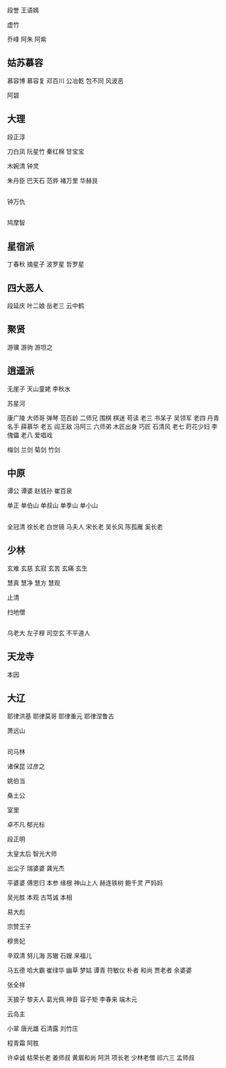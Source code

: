 
段誉
王语嫣

虚竹

乔峰
阿朱
阿紫


## 姑苏慕容

慕容博
慕容复
邓百川
公冶乾
包不同
风波恶

阿碧



## 大理

段正淳

刀白凤
阮星竹
秦红棉
甘宝宝

木婉清
钟灵

朱丹臣
巴天石
范骅
褚万里
华赫艮

## 

钟万仇

## 

鸠摩智



## 星宿派

丁春秋
摘星子
波罗星
哲罗星

## 四大恶人

段延庆
叶二娘
岳老三
云中鹤

## 聚贤

游骥
游驹
游坦之

## 逍遥派

无崖子
天山童姥
李秋水

苏星河

康广陵 大师哥 弹琴
范百龄 二师兄 围棋 棋迷
苟读 老三 书呆子
吴领军 老四 丹青名手
薛慕华 老五 阎王敌
冯阿三 六师弟 木匠出身 巧匠
石清风 老七 莳花少妇
李傀儡 老八 爱唱戏


梅剑
兰剑
菊剑
竹剑

## 中原


谭公
谭婆
赵钱孙
崔百泉

单正
单伯山
单叔山
单季山
单小山


## 

全冠清
徐长老
白世镜
马夫人
宋长老
吴长风
陈孤雁
奚长老

## 少林

玄难
玄慈
玄寂
玄苦
玄痛
玄生

慧真
慧净
慧方
慧观

止清

扫地僧

## 

乌老大
左子穆
司空玄
不平道人

## 天龙寺

本因

## 大辽

耶律洪基
耶律莫哥
耶律重元
耶律涅鲁古

萧远山

## 







司马林


诸保昆
过彦之

姚伯当


桑土公


室里



卓不凡
郁光标

段正明


太皇太后
智光大师

出尘子
瑞婆婆
龚光杰


平婆婆
傅思归
本参
缘根
神山上人
赫连铁树
鲍千灵
严妈妈

吴光胜
本观
古笃诚
本相

易大彪





宗赞王子


穆贵妃

辛双清
努儿海
苏辙
石嫂
来福儿

马五德
哈大霸
崔绿华
幽草
梦姑
谭青
符敏仪
朴者
和尚
贾老者
余婆婆



张全祥

天狼子
黎夫人
葛光佩
神音
容子矩
李春来
端木元

云岛主

小翠
唐光雄
石清露
刘竹庄

程青霜
阿胜

许卓诚
枯荣长老
姜师叔
黄眉和尚
阿洪
项长老
少林老僧
祁六三
孟师叔

